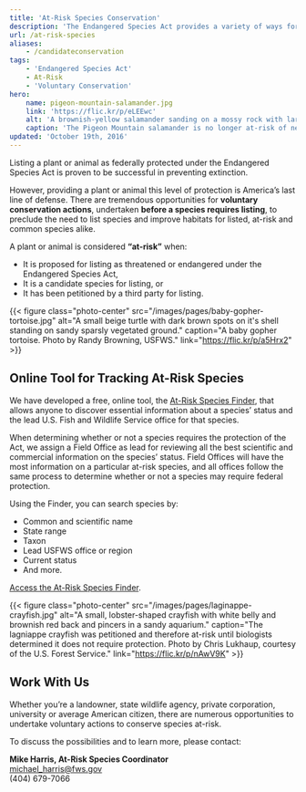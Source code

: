 ```yaml
---
title: 'At-Risk Species Conservation'
description: 'The Endangered Species Act provides a variety of ways for the U.S. Fish and Wildlife Service and our partners to conserve and recover species while reducing regulatory burden.'
url: /at-risk-species
aliases:
    - /candidateconservation
tags:
    - 'Endangered Species Act'
    - At-Risk
    - 'Voluntary Conservation'
hero:
    name: pigeon-mountain-salamander.jpg
    link: 'https://flic.kr/p/eLEEwc'
    alt: 'A brownish-yellow salamander sanding on a mossy rock with large round eyes.'
    caption: 'The Pigeon Mountain salamander is no longer at-risk of needing federal protection. Photo by John P. Clare, CC BY-NC-ND 2.0.'
updated: 'October 19th, 2016'
---
```


Listing a plant or animal as federally protected under the Endangered Species Act is proven to be successful in preventing extinction.

However, providing a plant or animal this level of protection is America’s last line of defense. There are tremendous opportunities for **voluntary conservation actions**, undertaken **before a species requires listing**, to preclude the need to list species and improve habitats for listed, at-risk and common species alike.

A plant or animal is considered **“at-risk”** when:

 - It is proposed for listing as threatened or endangered under the Endangered Species Act,
 - It is a candidate species for listing, or
 - It has been petitioned by a third party for listing.

{{< figure class="photo-center" src="/images/pages/baby-gopher-tortoise.jpg" alt="A small beige turtle with dark brown spots on it's shell standing on sandy sparsly vegetated ground." caption="A baby gopher tortoise. Photo by Randy Browning, USFWS." link="https://flic.kr/p/a5Hrx2" >}}

## Online Tool for Tracking At-Risk Species

We have developed a free, online tool, the [At-Risk Species Finder](/endangered-species-act/at-risk-species/finder), that allows anyone to discover essential information about a species’ status and the lead U.S. Fish and Wildlife Service office for that species.

When determining whether or not a species requires the protection of the Act, we assign a Field Office as lead for reviewing all the best scientific and commercial information on the species’ status. Field Offices will have the most information on a particular at-risk species, and all offices follow the same process to determine whether or not a species may require federal protection.

Using the Finder, you can search species by:

 - Common and scientific name
 - State range
 - Taxon
 - Lead USFWS office or region
 - Current status
 - And more.

[Access the At-Risk Species Finder](/endangered-species-act/at-risk-species/finder).

{{< figure class="photo-center" src="/images/pages/laginappe-crayfish.jpg" alt="A small, lobster-shaped crayfish with white belly and brownish red back and pincers in a sandy aquarium." caption="The lagniappe crayfish was petitioned and therefore at-risk until biologists determined it does not require protection. Photo by Chris Lukhaup, courtesy of the U.S. Forest Service." link="https://flic.kr/p/nAwV9K" >}}

## Work With Us

Whether you’re a landowner, state wildlife agency, private corporation, university or average American citizen, there are numerous opportunities to undertake voluntary actions to conserve species at-risk.

To discuss the possibilities and to learn more, please contact:

**Mike Harris, At-Risk Species Coordinator**  
[michael_harris@fws.gov](mailto:michael_harris@fws.gov?subject=At-Risk+Species+Conservation)  
(404) 679-7066
